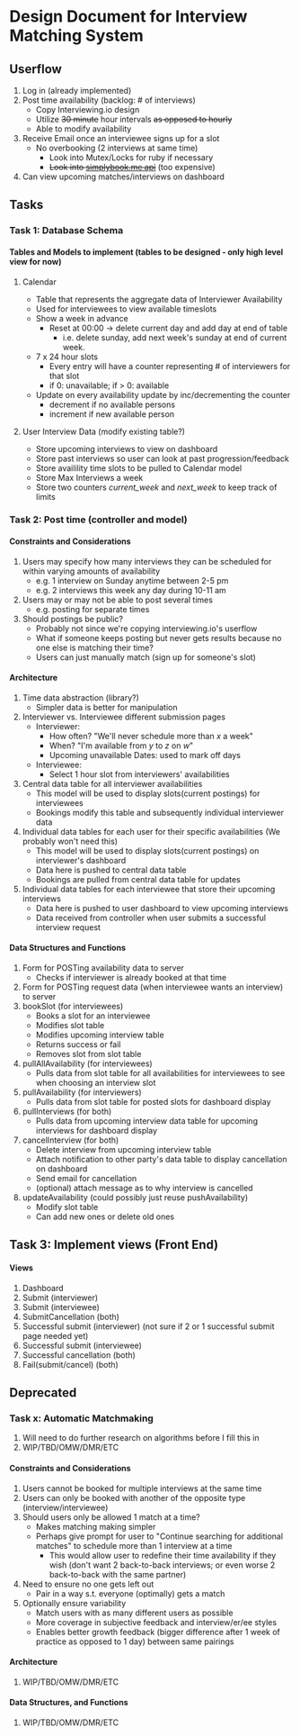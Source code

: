 Design Document for Interview Matching System
=============================================

## Userflow
1. Log in (already implemented)
2. Post time availability (backlog: # of interviews)
   - Copy Interviewing.io design
   - Utilize ~~30 minute~~ hour intervals ~~as opposed to hourly~~
   - Able to modify availability
3. Receive Email once an interviewee signs up for a slot
   - No overbooking (2 interviews at same time)
     - Look into Mutex/Locks for ruby if necessary
     - ~~Look into [simplybook.me api](https://simplybook.me/api/developer-api "simplybook.me api documentation")~~ (too expensive)
4. Can view upcoming matches/interviews on dashboard

## Tasks

### Task 1: Database Schema

#### Tables and Models to implement (tables to be designed - only high level view for now)
1. Calendar 
   - Table that represents the aggregate data of Interviewer Availability
   - Used for interviewees to view available timeslots
   - Show a week in advance
     - Reset at 00:00 -> delete current day and add day at end of table
       - i.e. delete sunday, add next week's sunday at end of current week.
   - 7 x 24 hour slots
     - Every entry will have a counter representing # of interviewers for that slot
     - if 0: unavailable; if > 0: available
   - Update on every availability update by inc/decrementing the counter
     - decrement if no available persons
     - increment if new available person

2. User Interview Data (modify existing table?)
   - Store upcoming interviews to view on dashboard
   - Store past interviews so user can look at past progression/feedback
   - Store availility time slots to be pulled to Calendar model
   - Store Max Interviews a week
   - Store two counters *current_week* and *next_week* to keep track of limits

### Task 2: Post time (controller and model)

#### Constraints and Considerations
1. Users may specify how many interviews they can be scheduled for within varying amounts of availability
   - e.g. 1 interview on Sunday anytime between 2-5 pm
   - e.g. 2 interviews this week any day during 10-11 am
2. Users may or may not be able to post several times
   - e.g. posting for separate times
3. Should postings be public?
   - Probably not since we're copying interviewing.io's userflow
   - What if someone keeps posting but never gets results because no one else is matching their time?
   - Users can just manually match (sign up for someone's slot)

#### Architecture
1. Time data abstraction (library?)
   - Simpler data is better for manipulation
2. Interviewer vs. Interviewee different submission pages
   - Interviewer:
     - How often? "We'll never schedule more than _x_ a week"
     - When? "I'm available from _y_ to _z_ on _w_"
     - Upcoming unavailable Dates: used to mark off days
   - Interviewee:
     - Select 1 hour slot from interviewers' availabilities
3. Central data table for all interviewer availabilities
   - This model will be used to display slots(current postings) for interviewees
   - Bookings modify this table and subsequently individual interviewer data
4. Individual data tables for each user for their specific availabilities (We probably won't need this)
   - This model will be used to display slots(current postings) on interviewer's dashboard
   - Data here is pushed to central data table
   - Bookings are pulled from central data table for updates
5. Individual data tables for each interviewee that store their upcoming interviews
   - Data here is pushed to user dashboard to view upcoming interviews
   - Data received from controller when user submits a successful interview request

#### Data Structures and Functions
1. Form for POSTing availability data to server
   - Checks if interviewer is already booked at that time
2. Form for POSTing request data (when interviewee wants an interview) to server
3. bookSlot (for interviewees)
   - Books a slot for an interviewee
   - Modifies slot table
   - Modifies upcoming interview table
   - Returns success or fail
   - Removes slot from slot table
4. pullAllAvailability (for interviewees)
   - Pulls data from slot table for all availabilities for interviewees to see when choosing an interview slot
5. pullAvailability (for interviewers)
   - Pulls data from slot table for posted slots for dashboard display
7. pullInterviews (for both)
   - Pulls data from upcoming interview data table for upcoming interviews for dashboard display
8. cancelInterview (for both)
   - Delete interview from upcoming interview table
   - Attach notification to other party's data table to display cancellation on dashboard
   - Send email for cancellation
   - (optional) attach message as to why interview is cancelled
9. updateAvailability (could possibly just reuse pushAvailability)
   - Modify slot table
   - Can add new ones or delete old ones

## Task 3: Implement views (Front End)

#### Views
1. Dashboard
2. Submit (interviewer)
3. Submit (interviewee)
4. SubmitCancellation (both)
5. Successful submit (interviewer) (not sure if 2 or 1 successful submit page needed yet)
6. Successful submit (interviewee)
7. Successful cancellation (both)
8. Fail(submit/cancel) (both)

## Deprecated

### Task x: Automatic Matchmaking
1. Will need to do further research on algorithms before I fill this in
2. WIP/TBD/OMW/DMR/ETC

#### Constraints and Considerations
1. Users cannot be booked for multiple interviews at the same time
2. Users can only be booked with another of the opposite type (interview/interviewee)
3. Should users only be allowed 1 match at a time?
   - Makes matching making simpler
   - Perhaps give prompt for user to "Continue searching for additional matches" to schedule more than 1 interview at a time
     - This would allow user to redefine their time availability if they wish (don't want 2 back-to-back interviews; or even worse 2 back-to-back with the same partner)
4. Need to ensure no one gets left out
   - Pair in a way s.t. everyone (optimally) gets a match
5. Optionally ensure variability
   - Match users with as many different users as possible
   - More coverage in subjective feedback and interview/er/ee styles
   - Enables better growth feedback (bigger difference after 1 week of practice as opposed to 1 day) between same pairings

#### Architecture
1. WIP/TBD/OMW/DMR/ETC
#### Data Structures, and Functions
1. WIP/TBD/OMW/DMR/ETC
